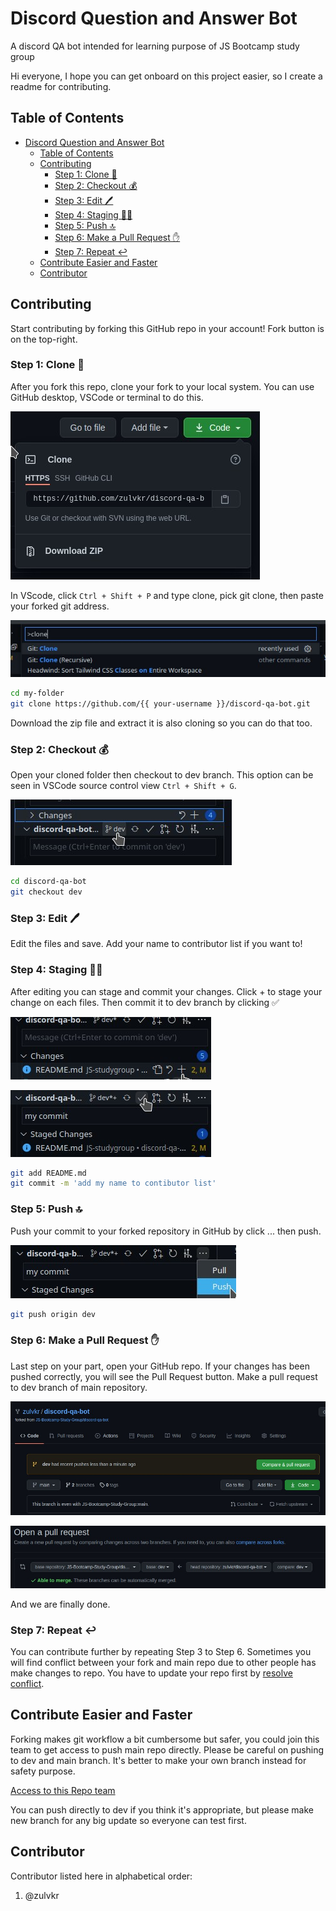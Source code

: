 # Discord Question and Answer Bot

A discord QA bot intended for learning purpose of JS Bootcamp study group

Hi everyone, I hope you can get onboard on this project easier, so I create a readme for contributing.

## Table of Contents

- [Discord Question and Answer Bot](#discord-question-and-answer-bot)
  - [Table of Contents](#table-of-contents)
  - [Contributing](#contributing)
    - [Step 1: Clone 🐑](#step-1-clone-)
    - [Step 2: Checkout 💰](#step-2-checkout-)
    - [Step 3: Edit 🖊️](#step-3-edit-️)
    - [Step 4: Staging 🏋️‍♂️](#step-4-staging-️️)
    - [Step 5: Push 🔝](#step-5-push-)
    - [Step 6: Make a Pull Request ✋](#step-6-make-a-pull-request-)
    - [Step 7: Repeat ↩️](#step-7-repeat-️)
  - [Contribute Easier and Faster](#contribute-easier-and-faster)
  - [Contributor](#contributor)

## Contributing

Start contributing by forking this GitHub repo in your account! Fork button is on the top-right.

### Step 1: Clone 🐑

After you fork this repo, clone your fork to your local system. You can use GitHub desktop, VSCode or terminal to do this.

![copy](static/copy-this.jpg)

In VScode, click `Ctrl + Shift + P` and type clone, pick git clone, then paste your forked git address.

![clone](static/clone.jpg)

```bash
cd my-folder
git clone https://github.com/{{ your-username }}/discord-qa-bot.git
```

Download the zip file and extract it is also cloning so you can do that too.

### Step 2: Checkout 💰

Open your cloned folder then checkout to dev branch. This option can be seen in VSCode source control view `Ctrl + Shift + G`.

![checkout](static/checkout-dev.jpg)

```bash
cd discord-qa-bot
git checkout dev
```

### Step 3: Edit 🖊️

Edit the files and save. Add your name to contributor list if you want to!

### Step 4: Staging 🏋️‍♂️

After editing you can stage and commit your changes. Click + to stage your change on each files. Then commit it to dev branch by clicking ✅

![stage](static/stage-changes.jpg)

![commit](static/commit-to-dev-branch.jpg)

```bash
git add README.md
git commit -m 'add my name to contibutor list'
```

### Step 5: Push 🔝

Push your commit to your forked repository in GitHub by click ... then push.

![push](static/push.jpg)

```bash
git push origin dev
```

### Step 6: Make a Pull Request ✋

Last step on your part, open your GitHub repo. If your changes has been pushed correctly, you will see the Pull Request button. Make a pull request to dev branch of main repository.

![pull](static/pushes-to-PR.jpg)

![pull2](static/make-PR.jpg)

And we are finally done.

### Step 7: Repeat ↩️

You can contribute further by repeating Step 3 to Step 6. Sometimes you will find conflict between your fork and main repo due to other people has make changes to repo. You have to update your repo first by [resolve conflict](https://stackoverflow.com/questions/38949951/how-to-solve-merge-conflicts-across-forks).

## Contribute Easier and Faster

Forking makes git workflow a bit cumbersome but safer, you could join this team to get access to push main repo directly. Please be careful on pushing to dev and main branch. It's better to make your own branch instead for safety purpose.

[Access to this Repo team](https://github.com/orgs/JS-Bootcamp-Study-Group/teams/access-to-discord-qa-bot-repo)

You can push directly to dev if you think it's appropriate, but please make new branch for any big update so everyone can test first.

## Contributor

Contributor listed here in alphabetical order:

1. @zulvkr
